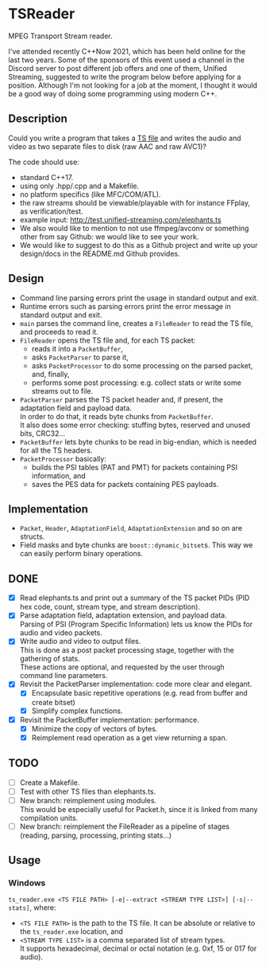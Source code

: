 # TSReader
MPEG Transport Stream reader.

I've attended recently C\+\+Now 2021, which has been held online for the last two years.
Some of the sponsors of this event used a channel in the Discord server to post different job offers and one of them, Unified Streaming, suggested to write the program below before applying for a position.
Although I'm not looking for a job at the moment, I thought it would be a good way of doing some programming using modern C\+\+.

## Description

Could you write a program that takes a [TS file](http://en.wikipedia.org/wiki/MPEG_transport_stream) and writes the audio and video as two separate files to disk (raw AAC and raw AVC1)?

The code should use:
- standard C\+\+17.
- using only .hpp/.cpp and a Makefile.
- no platform specifics (like MFC/COM/ATL).
- the raw streams should be viewable/playable with for instance FFplay, as verification/test.
- example input: http://test.unified-streaming.com/elephants.ts
- We also would like to mention to not use ffmpeg/avconv or something other from say Github: we would like to see your work.
- We would like to suggest to do this as a Github project and write up your design/docs in the README.md Github provides.

## Design

- Command line parsing errors print the usage in standard output and exit.
- Runtime errors such as parsing errors print the error message in standard output and exit.
- `main` parses the command line, creates a `FileReader` to read the TS file, and proceeds to read it.
- `FileReader` opens the TS file and, for each TS packet:
  - reads it into a `PacketBuffer`,
  - asks `PacketParser` to parse it,
  - asks `PacketProcessor` to do some processing on the parsed packet, and, finally,
  - performs some post processing: e.g. collect stats or write some streams out to file.
- `PacketParser` parses the TS packet header and, if present, the adaptation field and payload data.<br/>
    In order to do that, it reads byte chunks from `PacketBuffer`.<br/>
    It also does some error checking: stuffing bytes, reserved and unused bits, CRC32...
- `PacketBuffer` lets byte chunks to be read in big-endian, which is needed for all the TS headers.
- `PacketProcessor` basically:
  - builds the PSI tables (PAT and PMT) for packets containing PSI information, and
  - saves the PES data for packets containing PES payloads.

## Implementation

- `Packet`, `Header`, `AdaptationField`, `AdaptationExtension` and so on are structs.
- Field masks and byte chunks are `boost::dynamic_bitset`s. This way we can easily perform binary operations.

## DONE

- [X] Read elephants.ts and print out a summary of the TS packet PIDs (PID hex code, count, stream type, and stream description).
- [X] Parse adaptation field, adaptation extension, and payload data.<br/>
    Parsing of PSI (Program Specific Information) lets us know the PIDs for audio and video packets.
- [X] Write audio and video to output files.<br/>
    This is done as a post packet processing stage, together with the gathering of stats.<br/>
    These actions are optional, and requested by the user through command line parameters.
- [X] Revisit the PacketParser implementation: code more clear and elegant.
  - [X] Encapsulate basic repetitive operations (e.g. read from buffer and create bitset)
  - [X] Simplify complex functions.
- [X] Revisit the PacketBuffer implementation: performance.
  - [X] Minimize the copy of vectors of bytes.
  - [X] Reimplement read operation as a get view returning a span.

## TODO

- [ ] Create a Makefile.
- [ ] Test with other TS files than elephants.ts.
- [ ] New branch: reimplement using modules.<br/>
    This would be especially useful for Packet.h, since it is linked from many compilation units.
- [ ] New branch: reimplement the FileReader as a pipeline of stages (reading, parsing, processing, printing stats...)

## Usage

### Windows

`ts_reader.exe <TS FILE PATH> [-e|--extract <STREAM TYPE LIST>] [-s|--stats]`, where:<br/>
- `<TS FILE PATH>` is the path to the TS file. It can be absolute or relative to the `ts_reader.exe` location, and
- `<STREAM TYPE LIST>` is a comma separated list of stream types.<br/>
    It supports hexadecimal, decimal or octal notation (e.g. 0xf, 15 or 017 for audio).
